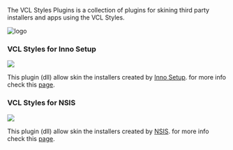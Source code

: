 The VCL Styles Plugins is a collection of plugins for skining third party installers and apps using the VCL Styles.

![logo](https://theroadtodelphi.files.wordpress.com/2014/07/nsis_inno.png)

### VCL Styles for Inno Setup

![](https://theroadtodelphi.files.wordpress.com/2014/12/output_qkrcra.gif)


  This plugin (dll) allow skin the installers created by <a href="http://www.jrsoftware.org/isinfo.php">Inno Setup</a>. for more info check this [page](https://github.com/RRUZ/vcl-styles-plugins/wiki/Inno-Setup).

### VCL Styles for NSIS

![](https://github.com/RRUZ/vcl-styles-plugins/blob/master/NSIS%20plugin/Images/output_Jd3n7s.gif)


   This plugin (dll) allow skin the installers created by <a href="http://nsis.sourceforge.net/Main_Page">NSIS</a>. for more info check this [page](https://github.com/RRUZ/vcl-styles-plugins/wiki/NSIS).
